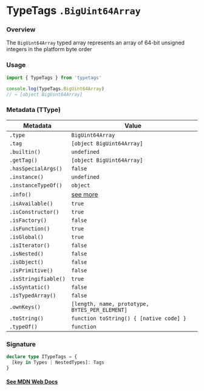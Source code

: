# TypeTags `.BigUint64Array`

### Overview

The `BigUint64Array` typed array represents an array of 64-bit unsigned integers in the platform byte order

### Usage

```js
import { TypeTags } from 'typetags'

console.log(TypeTags.BigUint64Array)
// → [object BigUint64Array]
```

### Metadata (TType)

| Metadata             | Value                                          |
| -------------------- | ---------------------------------------------- |
| `.type`              | `BigUint64Array`                               |
| `.tag`               | `[object BigUint64Array]`                      |
| `.builtin()`         | `undefined`                                    |
| `.getTag()`          | `[object BigUint64Array]`                      |
| `.hasSpecialArgs()`  | `false`                                        |
| `.instance()`        | `undefined`                                    |
| `.instanceTypeOf()`  | `object`                                       |
| `.info()`            | [see more]()                                   |
| `.isAvailable()`     | `true`                                         |
| `.isConstructor()`   | `true`                                         |
| `.isFactory()`       | `false`                                        |
| `.isFunction()`      | `true`                                         |
| `.isGlobal()`        | `true`                                         |
| `.isIterator()`      | `false`                                        |
| `.isNested()`        | `false`                                        |
| `.isObject()`        | `false`                                        |
| `.isPrimitive()`     | `false`                                        |
| `.isStringifiable()` | `true`                                         |
| `.isSyntatic()`      | `false`                                        |
| `.isTypedArray()`    | `false`                                        |
| `.ownKeys()`         | `[length, name, prototype, BYTES_PER_ELEMENT]` |
| `.toString()`        | `function toString() { [native code] }`        |
| `.typeOf()`          | `function`                                     |

### Signature

```ts
declare type ITypeTags = {
  [key in Types | NestedTypes]: Tags
}
```

#### [See MDN Web Docs](https://developer.mozilla.org/en-US/docs/Web/JavaScript/Reference/Global_Objects/BigUint64Array)
